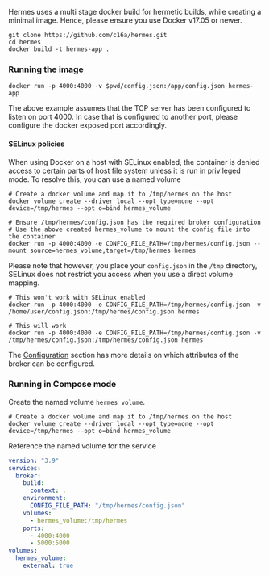 Hermes uses a multi stage docker build for hermetic builds, while creating a minimal image. Hence, please ensure you use
Docker v17.05 or newer.

```shell
git clone https://github.com/c16a/hermes.git
cd hermes
docker build -t hermes-app .
```

### Running the image

```shell
docker run -p 4000:4000 -v $pwd/config.json:/app/config.json hermes-app
```

The above example assumes that the TCP server has been configured to listen on port 4000. In case that is configured to
another port, please configure the docker exposed port accordingly.

#### SELinux policies

When using Docker on a host with SELinux enabled, the container is denied access to certain parts of host file system
unless it is run in privileged mode. To resolve this, you can use a named volume

```shell
# Create a docker volume and map it to /tmp/hermes on the host
docker volume create --driver local --opt type=none --opt device=/tmp/hermes --opt o=bind hermes_volume

# Ensure /tmp/hermes/config.json has the required broker configuration
# Use the above created hermes_volume to mount the config file into the container
docker run -p 4000:4000 -e CONFIG_FILE_PATH=/tmp/hermes/config.json --mount source=hermes_volume,target=/tmp/hermes hermes
```

Please note that however, you place your `config.json` in the `/tmp` directory, SELinux does not restrict you access
when you use a direct volume mapping.

```shell
# This won't work with SELinux enabled
docker run -p 4000:4000 -e CONFIG_FILE_PATH=/tmp/hermes/config.json -v /home/user/config.json:/tmp/hermes/config.json hermes

# This will work
docker run -p 4000:4000 -e CONFIG_FILE_PATH=/tmp/hermes/config.json -v /tmp/hermes/config.json:/tmp/hermes/config.json hermes
```

The [Configuration](configuration.md) section has more details on which attributes of the broker can be configured.

### Running in Compose mode

Create the named volume `hermes_volume`.

```shell
# Create a docker volume and map it to /tmp/hermes on the host
docker volume create --driver local --opt type=none --opt device=/tmp/hermes --opt o=bind hermes_volume
```

Reference the named volume for the service

```yaml
version: "3.9"
services:
  broker:
    build:
      context: .
    environment:
      CONFIG_FILE_PATH: "/tmp/hermes/config.json"
    volumes:
      - hermes_volume:/tmp/hermes
    ports:
      - 4000:4000
      - 5000:5000
volumes:
  hermes_volume:
    external: true
```
